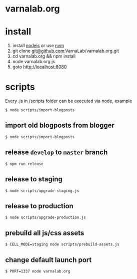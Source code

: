 varnalab.org
===

# install
1. install [nodejs](http://nodejs.org) or use [nvm](https://github.com/creationix/nvm)
2. git clone git@github.com:VarnaLab/varnalab.org.git
3. cd varnalab.org && npm install
4. node varnalab.org.js
5. goto [http://localhost:8080](http://localhost:8080/)

# scripts

Every .js in /scripts folder can be executed via node, example

    $ node scripts/import-blogposts

## import old blogposts from blogger

    $ node scripts/import-blogposts

## release `develop` to `master` branch

    $ npm run release

## release to staging

    $ node scripts/upgrade-staging.js

## release to production

    $ node scripts/upgrade-production.js

## prebuild all js/css assets

    $ CELL_MODE=staging node scripts/prebuild-assets.js

## change default launch port 
    $ PORT=1337 node varnalab.org